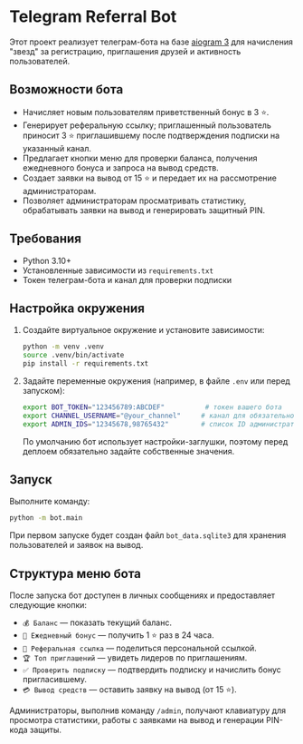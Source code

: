 # Telegram Referral Bot

Этот проект реализует телеграм-бота на базе [aiogram 3](https://docs.aiogram.dev/) для начисления "звезд" за регистрацию, приглашения друзей и активность пользователей.

## Возможности бота
- Начисляет новым пользователям приветственный бонус в 3 ⭐.
- Генерирует реферальную ссылку; приглашенный пользователь приносит 3 ⭐ приглашившему после подтверждения подписки на указанный канал.
- Предлагает кнопки меню для проверки баланса, получения ежедневного бонуса и запроса на вывод средств.
- Создает заявки на вывод от 15 ⭐ и передает их на рассмотрение администраторам.
- Позволяет администраторам просматривать статистику, обрабатывать заявки на вывод и генерировать защитный PIN.

## Требования
- Python 3.10+
- Установленные зависимости из `requirements.txt`
- Токен телеграм-бота и канал для проверки подписки

## Настройка окружения
1. Создайте виртуальное окружение и установите зависимости:
   ```bash
   python -m venv .venv
   source .venv/bin/activate
   pip install -r requirements.txt
   ```
2. Задайте переменные окружения (например, в файле `.env` или перед запуском):
   ```bash
   export BOT_TOKEN="123456789:ABCDEF"          # токен вашего бота
   export CHANNEL_USERNAME="@your_channel"     # канал для обязательной подписки
   export ADMIN_IDS="12345678,98765432"        # список ID администраторов через запятую
   ```
   По умолчанию бот использует настройки-заглушки, поэтому перед деплоем обязательно задайте собственные значения.

## Запуск
Выполните команду:
```bash
python -m bot.main
```
При первом запуске будет создан файл `bot_data.sqlite3` для хранения пользователей и заявок на вывод.

## Структура меню бота
После запуска бот доступен в личных сообщениях и предоставляет следующие кнопки:
- `💰 Баланс` — показать текущий баланс.
- `🎁 Ежедневный бонус` — получить 1 ⭐ раз в 24 часа.
- `👥 Реферальная ссылка` — поделиться персональной ссылкой.
- `🏆 Топ приглашений` — увидеть лидеров по приглашениям.
- `✅ Проверить подписку` — подтвердить подписку и начислить бонус пригласившему.
- `💳 Вывод средств` — оставить заявку на вывод (от 15 ⭐).

Администраторы, выполнив команду `/admin`, получают клавиатуру для просмотра статистики, работы с заявками на вывод и генерации PIN-кода защиты.
